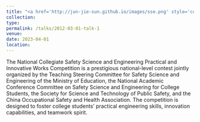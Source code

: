 ```yaml
---
title: "<a href='http://jun-jie-sun.github.io/images/sse.png' style='color: teal;'>2. National level: Third Prize in The 8th National Collegiate Safety Science and Engineering Practical and Innovative Works Competition</a>"
collection: 
type:
permalink: /talks/2012-03-01-talk-1
venue: 
date: 2023-04-01
location: 
---
```

The National Collegiate Safety Science and Engineering Practical and Innovative Works Competition is a prestigious national-level contest jointly organized by the Teaching Steering Committee for Safety Science and Engineering of the Ministry of Education, the National Academic Conference Committee on Safety Science and Engineering for College Students, the Society for Science and Technology of Public Safety, and the China Occupational Safety and Health Association. The competition is designed to foster college students’ practical engineering skills, innovation capabilities, and teamwork spirit.
